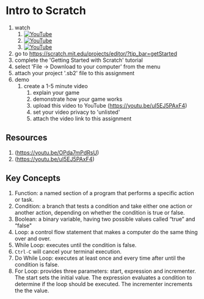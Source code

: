 # Intro to Scratch


1. watch 
	1. [![YouTube](https://i.ytimg.com/vi/fm8r-32PLKE/default.jpg)](https://www.youtube.com/watch?v=fm8r-32PLKE)
	1. [![YouTube](https://i.ytimg.com/vi/SbPHEBZ6cBc/default.jpg)](https://www.youtube.com/watch?v=SbPHEBZ6cBc)
	1. [![YouTube](https://i.ytimg.com/vi/Nha_t8_1Izo/default.jpg)](https://www.youtube.com/watch?v=Nha_t8_1Izo)
2. go to https://scratch.mit.edu/projects/editor/?tip_bar=getStarted
3. complete the 'Getting Started with Scratch' tutorial
4. select 'File -> Download to your computer' from the menu
5. attach your project '.sb2' file to this assignment
6. demo
	1. create a 1-5 minute video
		1. explain your game
		1. demonstrate how your game works
		1. upload this video to YouTube (https://youtu.be/uI5EJ5PAxF4)
		1. set your video privacy to 'unlisted'
		1. attach the video link to this assignment

## Resources
1. (https://youtu.be/OPda7mPdRsU)
2. (https://youtu.be/uI5EJ5PAxF4)

## Key Concepts
1. Function: a named section of a program that performs a specific action or task.
1. Condition: a branch that tests a condition and take either one action or another action, depending on whether the condition is true or false.
1. Boolean: a binary variable, having two possible values called “true” and “false"
1. Loop: a control flow statement that makes a computer do the same thing over and over.
1. While Loop: executes until the condition is false.
1. `Ctrl-C` will cancel your terminal execution.
1. Do While Loop: executes at least once and every time after until the condition is false.
1. For Loop: provides three parameters: start, expression and incrementer. The start sets the initial value.  The expression evaluates a condition to determine if the loop should be executed.  The incrementer increments the the value.

